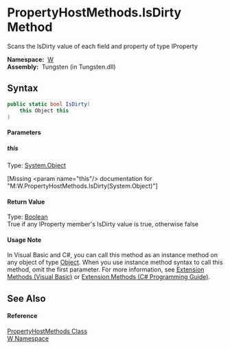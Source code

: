 PropertyHostMethods.IsDirty Method
==================================
  
Scans the IsDirty value of each field and property of type IProperty


  **Namespace:**  [W][1]  
  **Assembly:**  Tungsten (in Tungsten.dll)

Syntax
------

```csharp
public static bool IsDirty(
	this Object this
)
```

#### Parameters

##### *this*
Type: [System.Object][2]  

[Missing &lt;param name="this"/> documentation for "M:W.PropertyHostMethods.IsDirty(System.Object)"]


#### Return Value
Type: [Boolean][3]  
True if any IProperty member's IsDirty value is true, otherwise false
#### Usage Note
In Visual Basic and C#, you can call this method as an instance method on any object of type [Object][2]. When you use instance method syntax to call this method, omit the first parameter. For more information, see [Extension Methods (Visual Basic)][4] or [Extension Methods (C# Programming Guide)][5].

See Also
--------

#### Reference
[PropertyHostMethods Class][6]  
[W Namespace][1]  

[1]: ../README.md
[2]: http://msdn.microsoft.com/en-us/library/e5kfa45b
[3]: http://msdn.microsoft.com/en-us/library/a28wyd50
[4]: http://msdn.microsoft.com/en-us/library/bb384936.aspx
[5]: http://msdn.microsoft.com/en-us/library/bb383977.aspx
[6]: README.md